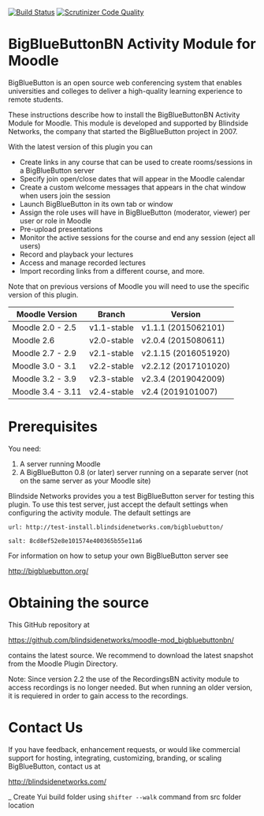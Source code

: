 [![Build Status](https://travis-ci.org/blindsidenetworks/moodle-mod_bigbluebuttonbn.svg?branch=master)](https://travis-ci.org/blindsidenetworks/moodle-mod_bigbluebuttonbn)
[![Scrutinizer Code Quality](https://scrutinizer-ci.com/g/blindsidenetworks/moodle-mod_bigbluebuttonbn/badges/quality-score.png?b=master)](https://scrutinizer-ci.com/g/blindsidenetworks/moodle-mod_bigbluebuttonbn/?branch=master)

BigBlueButtonBN Activity Module for Moodle
==========================================
BigBlueButton is an open source web conferencing system that enables universities and colleges to deliver a high-quality learning experience to remote students.

These instructions describe how to install the BigBlueButtonBN Activity Module for Moodle.  This module is developed and supported by Blindside Networks, the company that started the BigBlueButton project in 2007.

With the latest version of this plugin you can

- Create links in any course that can be used to create rooms/sessions in a BigBlueButton server
- Specify join open/close dates that will appear in the Moodle calendar
- Create a custom welcome messages that appears in the chat window when users join the session
- Launch BigBlueButton in its own tab or window
- Assign the role uses will have in BigBlueButton (moderator, viewer) per user or role in Moodle
- Pre-upload presentations
- Monitor the active sessions for the course and end any session (eject all users)
- Record and playback your lectures
- Access and manage recorded lectures
- Import recording links from a different course, and more.


Note that on previous versions of Moodle you will need to use the specific version of this plugin.

| Moodle Version    |  Branch      | Version                 |
|-------------------|--------------|-------------------------|
| Moodle 2.0 - 2.5  | v1.1-stable  | v1.1.1  (2015062101)    |
| Moodle 2.6        | v2.0-stable  | v2.0.4  (2015080611)    |
| Moodle 2.7 - 2.9  | v2.1-stable  | v2.1.15 (2016051920)    |
| Moodle 3.0 - 3.1  | v2.2-stable  | v2.2.12 (2017101020)    |
| Moodle 3.2 - 3.9  | v2.3-stable  | v2.3.4  (2019042009)    |
| Moodle 3.4 - 3.11 | v2.4-stable  | v2.4    (2019101007)    |

Prerequisites
=============
You need:

1.  A server running Moodle
2.  A BigBlueButton 0.8 (or later) server running on a separate server (not on the same server as your Moodle site)

Blindside Networks provides you a test BigBlueButton server for testing this plugin.  To use this test server, just accept the default settings when configuring the activity module.  The default settings are

	url: http://test-install.blindsidenetworks.com/bigbluebutton/

	salt: 8cd8ef52e8e101574e400365b55e11a6

For information on how to setup your own BigBlueButton server see

http://bigbluebutton.org/

Obtaining the source
====================
This GitHub repository at

https://github.com/blindsidenetworks/moodle-mod_bigbluebuttonbn/

contains the latest source. We recommend to download the latest snapshot from the Moodle Plugin Directory.


Note: Since version 2.2 the use of the RecordingsBN activity module to access recordings is no longer needed. But when running an older version, it is requiered in order to gain access to the recordings.


Contact Us
==========
If you have feedback, enhancement requests, or would like commercial support for hosting, integrating, customizing, branding, or scaling BigBlueButton, contact us at

http://blindsidenetworks.com/


_ Create Yui build folder using `shifter --walk` command from src folder location